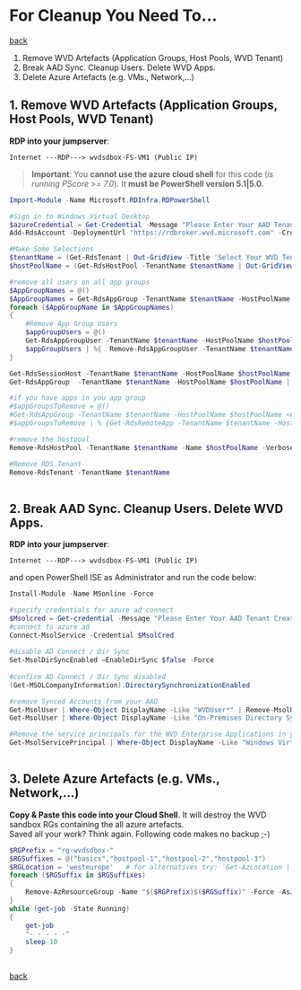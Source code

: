 # For Cleanup You Need To...

[back](../README.md)  

1. Remove WVD Artefacts (Application Groups, Host Pools, WVD Tenant)
2. Break AAD Sync. Cleanup Users. Delete WVD Apps.
3. Delete Azure Artefacts (e.g. VMs., Network,...)



## 1. Remove WVD Artefacts (Application Groups, Host Pools, WVD Tenant)
**RDP into your jumpserver**:  
```
Internet ---RDP---> wvdsdbox-FS-VM1 (Public IP)
```  
> **Important**: You **cannot use the azure cloud shell** for this code (_is running PScore >= 7.0_). It **must be PowerShell version 5.1|5.0.** 
```PowerShell
Import-Module -Name Microsoft.RDInfra.RDPowerShell 

#Sign in to Windows Virtual Desktop
$azureCredential = Get-Credential -Message "Please Enter Your AAD Tenant Creator Credentials"   #in my case admin@contoso4711.nmicrosoft.com
Add-RdsAccount -DeploymentUrl "https://rdbroker.wvd.microsoft.com" -Credential $azureCredential   

#Make Some Selections
$tenantName = (Get-RdsTenant | Out-GridView -Title 'Select Your WVD Tenant' -OutputMode Single).TenantName
$hostPoolName = (Get-RdsHostPool -TenantName $tenantName | Out-GridView -Title "Select Your Host Pool" -OutputMode Single).HostPoolName

#remove all users on all app groups
$AppGroupNames = @()
$AppGroupNames = Get-RdsAppGroup -TenantName $tenantName -HostPoolName $hostPoolName | %{$AppGroupNames += $_.AppGroupName} 
foreach ($AppGroupName in $AppGroupNames)
{
    #Remove App Group Users
    $appGroupUsers = @()
    Get-RdsAppGroupUser -TenantName $tenantName -HostPoolName $hostPoolName -AppGroupName $AppGroupName | % {$appGroupUsers += $_.UserPrincipalName}
    $appGroupUsers | %{  Remove-RdsAppGroupUser -TenantName $tenantName -HostPoolName $hostPoolName -AppGroupName $AppGroupName -UserPrincipalName $_}  
}

Get-RdsSessionHost -TenantName $tenantName -HostPoolName $hostPoolName | % {Remove-RdsSessionHost -TenantName $_.TenantName -HostPoolName $_.HostPoolName -Name $_.SessionHostName -Verbose -Force}
Get-RdsAppGroup  -TenantName $tenantName -HostPoolName $hostPoolName | % {Remove-RdsAppGroup -TenantName $_.TenantName -HostPoolName $_.HostPoolName -Name $_.AppGroupName -Verbose}

#if you have apps in you app group
#$appGroupsToRemove = @()
#Get-RdsAppGroup -TenantName $tenantName -HostPoolName $hostPoolName <#-Name $newAppGroupName#> | Out-GridView -Title "Select pp groups to delete" -OutputMode Multiple | % { $appGroupsToRemove += $_.AppGroupName}
#$appGroupsToRemove | % {Get-RdsRemoteApp -TenantName $tenantName -HostPoolName $hostPoolName -AppGroupName $_ | emove-RdsRemoteApp ; Remove-RdsAppGroup -TenantName $tenantName -HostPoolName $hostPoolName -Name $_}

#remove the hostpool
Remove-RdsHostPool -TenantName $tenantName -Name $hostPoolName -Verbose

#Remove RDS Tenant
Remove-RdsTenant -TenantName $tenantName
  


```

## 2. Break AAD Sync. Cleanup Users. Delete WVD Apps.
**RDP into your jumpserver**:  
```
Internet ---RDP---> wvdsdbox-FS-VM1 (Public IP)
```  
and open PowerShell ISE as Administrator and run the code below:   
```PowerShell
Install-Module -Name MSonline -Force

#specify credentials for azure ad connect
$Msolcred = Get-credential -Message "Please Enter Your AAD Tenant Creator Credentials"
#connect to azure ad
Connect-MsolService -Credential $MsolCred
 
#disable AD Connect / Dir Sync
Set-MsolDirSyncEnabled –EnableDirSync $false -Force
 
#confirm AD Connect / Dir Sync disabled
(Get-MSOLCompanyInformation).DirectorySynchronizationEnabled

#remove Synced Accounts from your AAD
Get-MsolUser | Where-Object DisplayName -Like "WVDUser*" | Remove-MsolUser -Force
Get-MsolUser | Where-Object DisplayName -Like "On-Premises Directory Synchronization Service Account*" | Remove-MsolUser -Force

#Remove the service principals for the WVD Enterprise Applications in your AAD
Get-MsolServicePrincipal | Where-Object DisplayName -Like "Windows Virtual Desktop*" | %{Remove-MsolServicePrincipal -ObjectId $_.ObjectId }
  


```
  
## 3. Delete Azure Artefacts (e.g. VMs., Network,...)
**Copy & Paste this code into your Cloud Shell**. It will destroy the WVD sandbox RGs containing the all azure artefacts.  
Saved all your work? Think again. Following code makes no backup ;-)

```PowerShell
$RGPrefix = "rg-wvdsdbox-"
$RGSuffixes = @("basics","hostpool-1","hostpool-2","hostpool-3")
$RGLocation = 'westeurope'   # for alternatives try: 'Get-AzLocation | ft Location'
foreach ($RGSuffix in $RGSuffixes)
{
    Remove-AzResourceGroup -Name "$($RGPrefix)$($RGSuffix)" -Force -AsJob
}
while (get-job -State Running)
{
    get-job
    "- - - - -"
    sleep 10
}
  

```

[back](../README.md)  